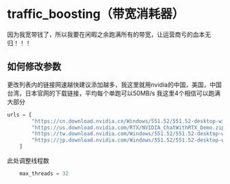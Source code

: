 # traffic_boosting（带宽消耗器）
因为我宽带钱了，所以我要在闲暇之余跑满所有的带宽，让运营商亏的血本无归！！！
## 如何修改参数

更改列表内的链接网速越快建议添加越多，我这里就用nvidia的中国，美国，中国台湾，日本官网的下载链接，平均每个单跑可以50MB/s 我这里4个相信可以跑满大部分

``` python
urls = [
        "https://cn.download.nvidia.cn/Windows/551.52/551.52-desktop-win10-win11-64bit-international-dch-whql.exe",
        "https://us.download.nvidia.com/RTX/NVIDIA_ChatWithRTX_Demo.zip",
        "https://tw.download.nvidia.com/Windows/551.52/551.52-desktop-win10-win11-64bit-international-dch-whql.exe",
        "https://jp.download.nvidia.com/Windows/551.52/551.52-desktop-win10-win11-64bit-international-dch-whql.exe",
    ]
```
此处调整线程数

```python
    max_threads = 32
```

